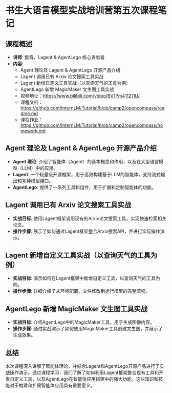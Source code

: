  # 书生大语言模型实战培训营第五次课程笔记

## 课程概述

- **讲师**: 樊奇，Lagent & AgentLego 核心贡献者
- **内容**:
  - Agent 理论及 Lagent & AgentLego 开源产品介绍
  - Lagent 调用已有 Arxiv 论文搜索工具实战
  - Lagent 新增自定义工具实战（以查询天气的工具为例）
  - AgentLego 新增 MagicMaker 文生图工具实战
  - 视频地址：https://www.bilibili.com/video/BV1Pm41127jU/
  - 课程文档：https://github.com/InternLM/Tutorial/blob/camp2/opencompass/readme.md
  - 课程作业：https://github.com/InternLM/Tutorial/blob/camp2/opencompass/homework.md

## Agent 理论及 Lagent & AgentLego 开源产品介绍

- **Agent 理论**: 介绍了智能体（Agent）的基本概念和作用，以及在大型语言模型（LLM）中的应用。
- **Lagent**: 一个轻量级开源框架，用于高效构建基于LLM的智能体，支持流式输出和多种模型接口。
- **AgentLego**: 提供了一系列工具和组件，用于扩展和定制智能体的功能。

## Lagent 调用已有 Arxiv 论文搜索工具实战

- **实战目标**: 使用Lagent框架调用现有的Arxiv论文搜索工具，实现快速检索相关论文。
- **操作步骤**: 展示了如何通过Lagent框架整合Arxiv搜索API，并进行实际操作演示。

## Lagent 新增自定义工具实战（以查询天气的工具为例）

- **实战目标**: 演示如何在Lagent框架中新增自定义工具，以查询天气的工具为例。
- **操作步骤**: 详细介绍了从环境配置、文件修改到运行模型的完整流程。

## AgentLego 新增 MagicMaker 文生图工具实战

- **实战目标**: 介绍AgentLego中的MagicMaker工具，用于生成图像内容。
- **操作步骤**: 通过实战演示了如何使用MagicMaker工具创建文生图，并展示了生成效果。

## 总结

本次课程深入讲解了智能体理论，并结合Lagent和AgentLego开源产品进行了实战操作演示。通过课程学习，我们了解了如何利用Lagent框架整合现有工具和开发自定义工具，以及AgentLego在智能体应用搭建中的强大功能。这些知识和技能对于构建和扩展智能体应用具有重要意义。
